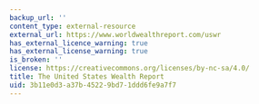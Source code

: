 ```yaml
---
backup_url: ''
content_type: external-resource
external_url: https://www.worldwealthreport.com/uswr
has_external_licence_warning: true
has_external_license_warning: true
is_broken: ''
license: https://creativecommons.org/licenses/by-nc-sa/4.0/
title: The United States Wealth Report
uid: 3b11e0d3-a37b-4522-9bd7-1ddd6fe9a7f7
---
```

